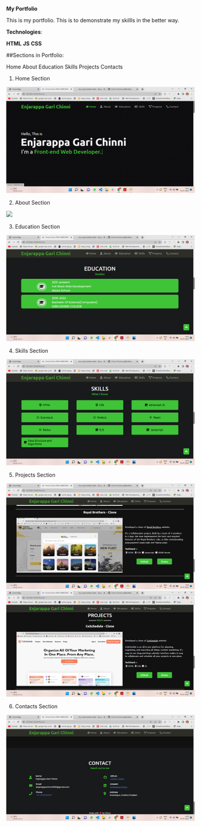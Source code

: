 <!-- ## Follow the link below to view my Portfolio -->
**My Portfolio**

This is my portfolio. This is to demonstrate my skillls in the better way.

**Technologies**:

**HTML**
**JS**
**CSS**

##Sections in Portfolio:

Home
About
Education
Skills
Projects
Contacts

1. Home Section 

<img src = "./images/home.png.png" />

2. About Section 

<img src = "./images/about.png" />

3. Education Section 

<img src ="./images/education.png.png" />

4. Skills Section 

<img src = "./images/skills.png.png" />

5. Projects Section 

<img src = "./images/project1.png.png" />

<img src = "./images/project2.png.png">


6. Contacts Section 

<img src = "./images/contact.png.png" />




